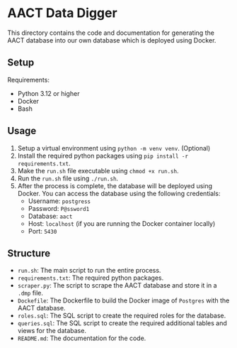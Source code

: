 # AACT Data Digger

This directory contains the code and documentation for generating the AACT database into our own database which is deployed using Docker.

## Setup
Requirements:
- Python 3.12 or higher
- Docker
- Bash

## Usage
1. Setup a virtual environment using `python -m venv venv`. (Optional)
2. Install the required python packages using `pip install -r requirements.txt`.
3. Make the `run.sh` file executable using `chmod +x run.sh`.
4. Run the `run.sh` file using `./run.sh`.
5. After the process is complete, the database will be deployed using Docker. You can access the database using the following credentials:
    - Username: `postgress`
    - Password: `P@ssword1`
    - Database: `aact`
    - Host: `localhost` (if you are running the Docker container locally)
    - Port: `5430`

## Structure
- `run.sh`: The main script to run the entire process.
- `requirements.txt`: The required python packages.
- `scraper.py`: The script to scrape the AACT database and store it in a `.dmp` file.
- `Dockefile`: The Dockerfile to build the Docker image of `Postgres` with the AACT database.
- `roles.sql`: The SQL script to create the required roles for the database.
- `queries.sql`: The SQL script to create the required additional tables and views for the database.
- `README.md`: The documentation for the code.